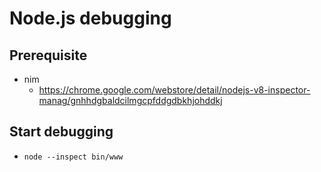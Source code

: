 # Node.js debugging

## Prerequisite
- nim 
  - https://chrome.google.com/webstore/detail/nodejs-v8-inspector-manag/gnhhdgbaldcilmgcpfddgdbkhjohddkj

## Start debugging
- `node --inspect bin/www`

